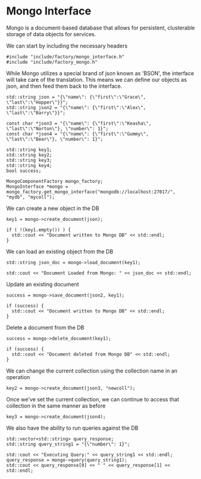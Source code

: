 # Mongo Interface

Mongo is a document-based database that allows for persistent, clusterable storage of data objects
for services.

We can start by including the necessary headers

    #include "include/factory/mongo_interface.h"
    #include "include/factory_mongo.h"

While Mongo utilizes a special brand of json known as 'BSON', the interface will take care of the translation.
This means we can define our objects as json, and then feed them back to the interface.

    std::string json = "{\"name\": {\"first\":\"Grace\", \"last\":\"Hopper\"}}";
    std::string json2 = "{\"name\": {\"first\":\"Alex\", \"last\":\"Barry\"}}";

    const char *json3 = "{\"name\": {\"first\":\"Keasha\", \"last\":\"Norton\"}, \"number\": 1}";
    const char *json4 = "{\"name\": {\"first\":\"Gummy\", \"last\":\"Bear\"}, \"number\": 1}";

    std::string key1;
    std::string key2;
    std::string key3;
    std::string key4;
    bool success;

    MongoComponentFactory mongo_factory;
    MongoInterface *mongo = mongo_factory.get_mongo_interface("mongodb://localhost:27017/", "mydb", "mycoll");

We can create a new object in the DB

    key1 = mongo->create_document(json);

    if ( !(key1.empty()) ) {
      std::cout << "Document written to Mongo DB" << std::endl;
    }

We can load an existing object from the DB

    std::string json_doc = mongo->load_document(key1);

    std::cout << "Document Loaded from Mongo: " << json_doc << std::endl;

Update an existing document

    success = mongo->save_document(json2, key1);

    if (success) {
      std::cout << "Document written to Mongo DB" << std::endl;
    }

Delete a document from the DB

    success = mongo->delete_document(key1);

    if (success) {
      std::cout << "Document deleted from Mongo DB" << std::endl;
    }

We can change the current collection using the collection name in an operation

    key2 = mongo->create_document(json3, "newcoll");

Once we've set the current collection, we can continue to access that collection in the
same manner as before

    key3 = mongo->create_document(json4);

We also have the ability to run queries against the DB

    std::vector<std::string> query_response;
    std::string query_string1 = "{\"number\": 1}";

    std::cout << "Executing Query:" << query_string1 << std::endl;
    query_response = mongo->query(query_string1);
    std::cout << query_response[0] << " " << query_response[1] << std::endl;
